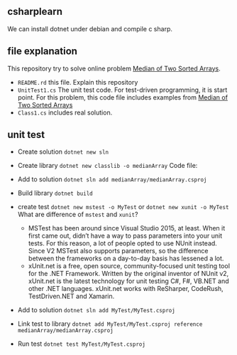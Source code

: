 ## csharplearn

We can install dotnet under debian and compile c sharp.

## file explanation

This repository try to solve online problem [Median of Two Sorted Arrays](https://leetcode.com/problems/median-of-two-sorted-arrays/).

- `README.rd` this file. Explain this repository
- `UnitTest1.cs` The unit test code. For test-driven programming, it is start point. For this problem, this code file includes examples from [Median of Two Sorted Arrays](https://leetcode.com/problems/median-of-two-sorted-arrays/)
- `Class1.cs` includes real solution.


## unit test
- Create solution
    ```dotnet new sln```

- Create library
    ```dotnet new classlib -o medianArray```
    Code file:

- Add to solution
    ```dotnet sln add medianArray/medianArray.csproj```

- Build library
    ```dotnet build```

- create test
    ```dotnet new mstest -o MyTest```
    or
    ```dotnet new xunit -o MyTest```
    What are difference of `mstest` and `xunit`?
  - MSTest has been around since Visual Studio 2015, at least. When it first came out, didn’t have a way to pass parameters into your unit tests. For this reason, a lot of people opted to use NUnit instead. Since V2 MSTest also supports parameters, so the difference between the frameworks on a day-to-day basis has lessened a lot. 
  - xUnit.net is a free, open source, community-focused unit testing tool for the .NET Framework. Written by the original inventor of NUnit v2, xUnit.net is the latest technology for unit testing C#, F#, VB.NET and other .NET languages. xUnit.net works with ReSharper, CodeRush, TestDriven.NET and Xamarin.



- Add to solution
    ```dotnet sln add MyTest/MyTest.csproj```

- Link test to library
    ```dotnet add MyTest/MyTest.csproj reference medianArray/medianArray.csproj```

- Run test
    ```dotnet test MyTest/MyTest.csproj```
